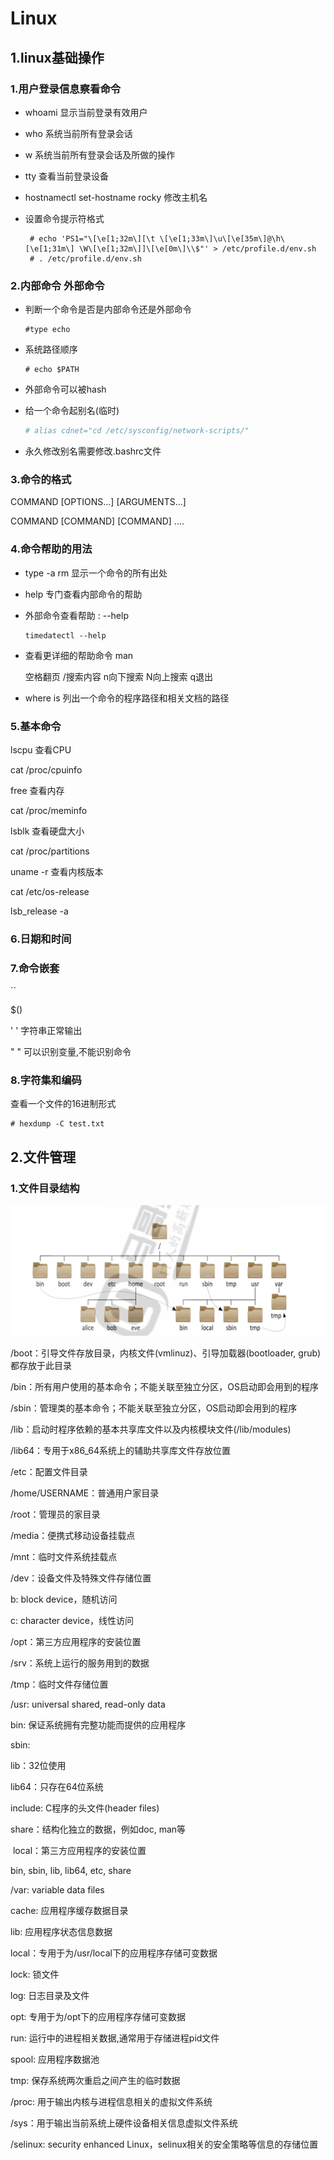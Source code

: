 # Linux

## 1.linux基础操作

### 1.用户登录信息察看命令

- whoami 显示当前登录有效用户
- who 系统当前所有登录会话
- w 系统当前所有登录会话及所做的操作

- tty 查看当前登录设备

- hostnamectl set-hostname rocky 修改主机名

- 设置命令提示符格式

  ~~~shell
   # echo 'PS1="\[\e[1;32m\][\t \[\e[1;33m\]\u\[\e[35m\]@\h\[\e[1;31m\] \W\[\e[1;32m\]]\[\e[0m\]\\$"' > /etc/profile.d/env.sh
   # . /etc/profile.d/env.sh
  ~~~

### 2.内部命令 外部命令

- 判断一个命令是否是内部命令还是外部命令

  ~~~shell
  #type echo
  ~~~

- 系统路径顺序

  ~~~shell
  # echo $PATH
  ~~~

- 外部命令可以被hash

- 给一个命令起别名(临时)

  ~~~bash
  # alias cdnet="cd /etc/sysconfig/network-scripts/"
  ~~~

- 永久修改别名需要修改.bashrc文件

### 3.命令的格式

COMMAND [OPTIONS...] [ARGUMENTS...]

COMMAND [COMMAND] [COMMAND] ....

### 4.命令帮助的用法

- type -a rm 显示一个命令的所有出处

- help 专门查看内部命令的帮助

- 外部命令查看帮助  : --help

  ~~~shell
  timedatectl --help
  ~~~

- 查看更详细的帮助命令 man

  空格翻页  /搜索内容  n向下搜索 N向上搜索  q退出

- where is 列出一个命令的程序路径和相关文档的路径

### 5.基本命令

lscpu 查看CPU

cat /proc/cpuinfo



free 查看内存

cat /proc/meminfo



lsblk 查看硬盘大小

cat /proc/partitions



uname -r 查看内核版本

cat /etc/os-release

lsb_release -a



### 6.日期和时间

### 7.命令嵌套

``

$()

' ' 字符串正常输出

" " 可以识别变量,不能识别命令

### 8.字符集和编码

查看一个文件的16进制形式

~~~ shell
# hexdump -C test.txt
~~~



## 2.文件管理

### 1.文件目录结构

![image-20230625200829103](./assets/image-20230625200829103.png)



/boot：引导文件存放目录，内核文件(vmlinuz)、引导加载器(bootloader, grub)都存放于此目录

/bin：所有用户使用的基本命令；不能关联至独立分区，OS启动即会用到的程序

/sbin：管理类的基本命令；不能关联至独立分区，OS启动即会用到的程序

/lib：启动时程序依赖的基本共享库文件以及内核模块文件(/lib/modules)

/lib64：专用于x86_64系统上的辅助共享库文件存放位置

/etc：配置文件目录

/home/USERNAME：普通用户家目录

/root：管理员的家目录

/media：便携式移动设备挂载点

/mnt：临时文件系统挂载点

/dev：设备文件及特殊文件存储位置

 b: block device，随机访问

 c: character device，线性访问

/opt：第三方应用程序的安装位置

/srv：系统上运行的服务用到的数据

/tmp：临时文件存储位置

/usr: universal shared, read-only data

 bin: 保证系统拥有完整功能而提供的应用程序

 sbin:

 lib：32位使用

 lib64：只存在64位系统

 include: C程序的头文件(header files)

 share：结构化独立的数据，例如doc, man等

​    local：第三方应用程序的安装位置

  bin, sbin, lib, lib64, etc, share

/var: variable data files

 cache: 应用程序缓存数据目录

 lib: 应用程序状态信息数据

 local：专用于为/usr/local下的应用程序存储可变数据

 lock: 锁文件

 log: 日志目录及文件

 opt: 专用于为/opt下的应用程序存储可变数据

 run: 运行中的进程相关数据,通常用于存储进程pid文件

 spool: 应用程序数据池

 tmp: 保存系统两次重启之间产生的临时数据

/proc: 用于输出内核与进程信息相关的虚拟文件系统

/sys：用于输出当前系统上硬件设备相关信息虚拟文件系统

/selinux: security enhanced Linux，selinux相关的安全策略等信息的存储位置









































​	



